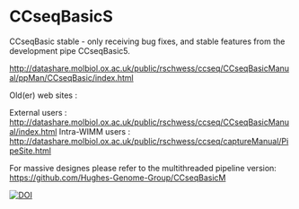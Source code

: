 # CCseqBasicS
CCseqBasic stable - only receiving bug fixes, and stable features from the development pipe CCseqBasic5.

http://datashare.molbiol.ox.ac.uk/public/rschwess/ccseq/CCseqBasicManual/ppMan/CCseqBasic/index.html

Old(er) web sites :

External users : http://datashare.molbiol.ox.ac.uk/public/rschwess/ccseq/CCseqBasicManual/index.html
Intra-WIMM users : http://datashare.molbiol.ox.ac.uk/public/rschwess/ccseq/captureManual/PipeSite.html

For massive designes please refer to the multithreaded pipeline version: https://github.com/Hughes-Genome-Group/CCseqBasicM




<a href="https://doi.org/10.5281/zenodo.4196777"><img src="https://zenodo.org/badge/DOI/10.5281/zenodo.4196777.svg" alt="DOI"></a>

